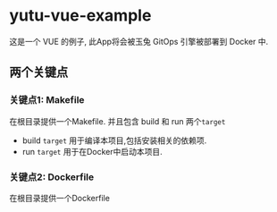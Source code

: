 # yutu-vue-example
这是一个 VUE 的例子, 此App将会被玉兔 GitOps 引擎被部署到 Docker 中.
## 两个关键点
### 关键点1: Makefile
在根目录提供一个Makefile. 并且包含 build 和 run 两个`target`
- build `target`
  用于编译本项目,包括安装相关的依赖项.
- run `target`
  用于在Docker中启动本项目.
### 关键点2: Dockerfile
在根目录提供一个Dockerfile
